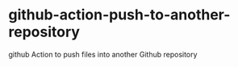 # github-action-push-to-another-repository
github Action to push files into another Github repository
